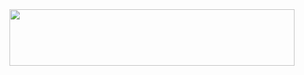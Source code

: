 <img src="https://user-images.githubusercontent.com/56673130/152678726-f833969e-d36b-448f-93f2-522aecdb6a1f.svg" width="100%" height="100px">
